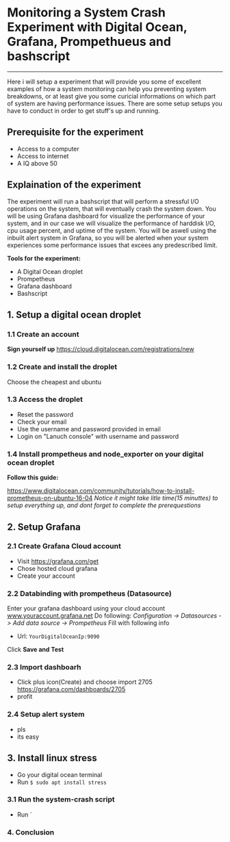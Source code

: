 # Monitoring a System Crash Experiment with Digital Ocean, Grafana, Prompethueus and bashscript
___
Here i will setup a experiment that will provide you some of excellent examples of how a system monitoring can help you preventing system breakdowns, or at least give you some curicial informations on which part of system are having performance issues. There are some setup setups you have to conduct in order to get stuff's up and running.

## Prerequisite for the experiment
* Access to a computer
* Access to internet
* A IQ above 50 

## Explaination of the experiment
The experiment will run a bashscript that will perform a stressful I/O operations on the system, that will eventually crash the system down. You will be using Grafana dashboard for visualize the performance of your system, and in our case we will visualize the performance of harddisk I/O, cpu usage percent, and uptime of the system. You will be aswell using the inbuilt alert system in Grafana, so you will be alerted when your system experiences some performance issues that excees any predescribed limit.

**Tools for the experiment:**
* A Digital Ocean droplet 
* Prompetheus 
* Grafana dashboard
* Bashscript

## 1. Setup a digital ocean droplet

### 1.1 Create an account 
**Sign yourself up**
https://cloud.digitalocean.com/registrations/new

### 1.2 Create and install the droplet
Choose the cheapest and ubuntu 

### 1.3 Access the droplet
- Reset the password
- Check your email
- Use the username and password provided in email
- Login on "Lanuch console" with username and password

### 1.4 Install prompetheus and node_exporter on your digital ocean droplet
**Follow this guide:**

https://www.digitalocean.com/community/tutorials/how-to-install-prometheus-on-ubuntu-16-04
*Notice it might take litle time(15 minuttes) to setup everything up, and dont forget to complete the prerequestions*

## 2. Setup Grafana

### 2.1 Create Grafana Cloud account
- Visit https://grafana.com/get
- Chose hosted cloud grafana
- Create your account


### 2.2 Databinding with prompetheus (Datasource)
Enter your grafana dashboard using your cloud account www.youraccount.grafana.net
Do following:
*Configuration -> Datasources -> Add data source -> Prompetheus*
Fill with following info
- Url: `YourDigitalOceanIp:9090`

Click **Save and Test**
### 2.3 Import dashboarh
- Click plus icon(Create) and choose import 2705
https://grafana.com/dashboards/2705
- profit
### 2.4 Setup alert system
- pls
- its easy
## 3. Install linux stress
- Go your digital ocean terminal
- Run `$ sudo apt install stress`

### 3.1 Run the system-crash script
- Run ´

### 4. Conclusion
